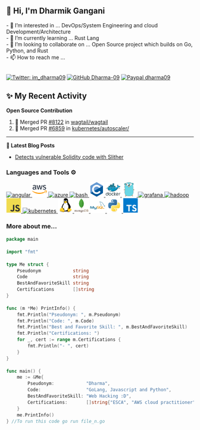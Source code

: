 <h2> 👋 Hi, I'm Dharmik Gangani</h2>
- 👀 I’m interested in ... DevOps/System Engineering and cloud Development/Architecture <br>
- 🌱 I’m currently learning ... Rust Lang <br>
- 💞️ I’m looking to collaborate on ... Open Source project which builds on Go, Python, and Rust <br>
- 📫 How to reach me ... <br> <br>

[![Twitter: im_dharma09](https://img.shields.io/twitter/follow/im_dharma09?style=flat-square)](https://twitter.com/im_dharma09)
[![GitHub Dharma-09](https://img.shields.io/github/followers/Dharma-09?label=follow%20github&style=flat-square)](https://github.com/Dharma-09)
[![Paypal dharma09](https://img.shields.io/badge/$-support-ff69b4.svg?style=flat)](https://www.buymeacoffee.com/im_dharma09)

## ✨ My Recent Activity
**Open Source Contribution**

1. 🎉 Merged PR [#8122](https://github.com/wagtail/wagtail/pull/8122) in [wagtail/wagtail](https://github.com/wagtail/wagtail)
2. 🎉 Merged PR [#6859](https://github.com/kubernetes/autoscaler/pull/6859) in [kubernetes/autoscaler/](https://github.com/kubernetes/autoscaler/)
---
**📕 Latest Blog Posts**
 - [Detects vulnerable Solidity code with Slither](https://dharma1.netlify.app/blog/Detects-vulnerability-with-Slither)

<h3 align="left">Languages and Tools ⚙️</h3>
<p align="left"> <a href="https://angular.io" target="_blank" rel="noreferrer"> <img src="https://angular.io/assets/images/logos/angular/angular.svg" alt="angular" width="40" height="40"/> </a> <a href="https://aws.amazon.com" target="_blank" rel="noreferrer"> <img src="https://raw.githubusercontent.com/devicons/devicon/master/icons/amazonwebservices/amazonwebservices-original-wordmark.svg" alt="aws" width="40" height="40"/> </a> <a href="https://azure.microsoft.com/en-in/" target="_blank" rel="noreferrer"> <img src="https://www.vectorlogo.zone/logos/microsoft_azure/microsoft_azure-icon.svg" alt="azure" width="40" height="40"/> </a> <a href="https://www.gnu.org/software/bash/" target="_blank" rel="noreferrer"> <img src="https://www.vectorlogo.zone/logos/gnu_bash/gnu_bash-icon.svg" alt="bash" width="40" height="40"/> </a> <a href="https://www.cprogramming.com/" target="_blank" rel="noreferrer"> <img src="https://raw.githubusercontent.com/devicons/devicon/master/icons/c/c-original.svg" alt="c" width="40" height="40"/> </a> <a href="https://www.docker.com/" target="_blank" rel="noreferrer"> <img src="https://raw.githubusercontent.com/devicons/devicon/master/icons/docker/docker-original-wordmark.svg" alt="docker" width="40" height="40"/> </a> <a href="https://golang.org" target="_blank" rel="noreferrer"> <img src="https://raw.githubusercontent.com/devicons/devicon/master/icons/go/go-original.svg" alt="go" width="40" height="40"/> </a> <a href="https://grafana.com" target="_blank" rel="noreferrer"> <img src="https://www.vectorlogo.zone/logos/grafana/grafana-icon.svg" alt="grafana" width="40" height="40"/> </a> <a href="https://hadoop.apache.org/" target="_blank" rel="noreferrer"> <img src="https://www.vectorlogo.zone/logos/apache_hadoop/apache_hadoop-icon.svg" alt="hadoop" width="40" height="40"/> </a> <a href="https://developer.mozilla.org/en-US/docs/Web/JavaScript" target="_blank" rel="noreferrer"> <img src="https://raw.githubusercontent.com/devicons/devicon/master/icons/javascript/javascript-original.svg" alt="javascript" width="40" height="40"/> </a> <a href="https://kubernetes.io" target="_blank" rel="noreferrer"> <img src="https://www.vectorlogo.zone/logos/kubernetes/kubernetes-icon.svg" alt="kubernetes" width="40" height="40"/> </a> <a href="https://www.linux.org/" target="_blank" rel="noreferrer"> <img src="https://raw.githubusercontent.com/devicons/devicon/master/icons/linux/linux-original.svg" alt="linux" width="40" height="40"/> </a> <a href="https://www.mongodb.com/" target="_blank" rel="noreferrer"> <img src="https://raw.githubusercontent.com/devicons/devicon/master/icons/mongodb/mongodb-original-wordmark.svg" alt="mongodb" width="40" height="40"/> </a> <a href="https://www.mysql.com/" target="_blank" rel="noreferrer"> <img src="https://raw.githubusercontent.com/devicons/devicon/master/icons/mysql/mysql-original-wordmark.svg" alt="mysql" width="40" height="40"/> </a> <a href="https://www.python.org" target="_blank" rel="noreferrer"> <img src="https://raw.githubusercontent.com/devicons/devicon/master/icons/python/python-original.svg" alt="python" width="40" height="40"/> </a> <a href="https://www.typescriptlang.org/" target="_blank" rel="noreferrer"> <img src="https://raw.githubusercontent.com/devicons/devicon/master/icons/typescript/typescript-original.svg" alt="typescript" width="40" height="40"/> </a> </p>



### More about me...

```go
package main

import "fmt"

type Me struct {
	Pseudonym            string
	Code                 string
	BestAndFavoriteSkill string
	Certifications       []string
}

func (m *Me) PrintInfo() {
	fmt.Println("Pseudonym: ", m.Pseudonym)
	fmt.Println("Code: ", m.Code)
	fmt.Println("Best and Favorite Skill: ", m.BestAndFavoriteSkill)
	fmt.Println("Certifications: ")
	for _, cert := range m.Certifications {
		fmt.Println("- ", cert)
	}
}

func main() {
	me := &Me{
		Pseudonym:            "Dharma",
		Code:                 "GoLang, Javascript and Python",
		BestAndFavoriteSkill: "Web Hacking :D",
		Certifications:       []string{"ESCA", "AWS cloud practitioner"},
	}
	me.PrintInfo()
} //To run this code go run file_n.go
```

